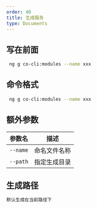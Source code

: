 ```yaml
---
order: 40
title: 生成服务
type: Documents
---
```


## 写在前面

```bash
 ng g co-cli:modules --name xxx
```

## 命令格式

```bash
 ng g co-cli:modules --name xxx
```

## 额外参数

| 参数名               | 描述                                                   |
| -------------------  | ----------------------------------------------------- |
| `--name`             | 命名文件名称                                           |
| `--path`             | 指定生成目录                                           |

## 生成路径

```bash
默认生成在当前路径下
```